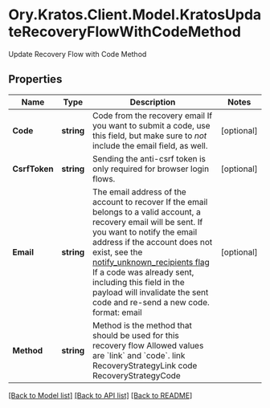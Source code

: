 # Ory.Kratos.Client.Model.KratosUpdateRecoveryFlowWithCodeMethod
Update Recovery Flow with Code Method

## Properties

Name | Type | Description | Notes
------------ | ------------- | ------------- | -------------
**Code** | **string** | Code from the recovery email  If you want to submit a code, use this field, but make sure to _not_ include the email field, as well. | [optional] 
**CsrfToken** | **string** | Sending the anti-csrf token is only required for browser login flows. | [optional] 
**Email** | **string** | The email address of the account to recover  If the email belongs to a valid account, a recovery email will be sent.  If you want to notify the email address if the account does not exist, see the [notify_unknown_recipients flag](https://www.ory.sh/docs/kratos/self-service/flows/account-recovery-password-reset#attempted-recovery-notifications)  If a code was already sent, including this field in the payload will invalidate the sent code and re-send a new code.  format: email | [optional] 
**Method** | **string** | Method is the method that should be used for this recovery flow  Allowed values are &#x60;link&#x60; and &#x60;code&#x60;. link RecoveryStrategyLink code RecoveryStrategyCode | 

[[Back to Model list]](../README.md#documentation-for-models) [[Back to API list]](../README.md#documentation-for-api-endpoints) [[Back to README]](../README.md)

